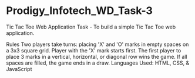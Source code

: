 # Prodigy_Infotech_WD_Task-3


Tic Tac Toe Web Application
Task - To build a simple Tic Tac Toe web application.

Rules
Two players take turns: placing 'X' and 'O' marks in empty spaces on a 3x3 square grid.
Player with the 'X' mark starts first. The first player to place 3 marks in a vertical, horizontal, or diagonal row wins the game.
If all spaces are filled, the game ends in a draw.
Languages Used: HTML, CSS, & JavaScript

